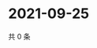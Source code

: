 # 2021-09-25

共 0 条

<!-- BEGIN -->
<!-- 最后更新时间 Sat Sep 25 2021 14:16:57 GMT+0800 (China Standard Time) -->

<!-- END -->
